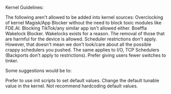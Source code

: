 Kernel Guidelines:

The following aren't allowed to be added into kernel sources:
Overclocking of kernel
Magisk/App Blocker without the need to block toxic modules like FDE.AI. Blocking TikTok/any similar app isn't allowed either.
Boeffla Wakelock Blocker. Wakelocks exists for a reason. The removal of those that are harmful for the device is allowed.
Scheduler restrictions don't apply. However, that doesn't mean we don't look/care about all the possible crappy schedulers you pushed. The same applies to I/O, TCP Schedulers (Backports don't apply to restrictions).
Prefer giving users fewer switches to tinker.

Some suggestions would be to:

Prefer to use init scripts to set default values.
Change the default tunable value in the kernel.
Not recommend hardcoding default values.
